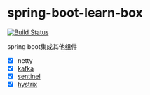 # spring-boot-learn-box
[![Build Status](https://travis-ci.com/zhaoyunxing92/spring-boot-learn-box.svg?branch=master)](https://travis-ci.com/zhaoyunxing92/spring-boot-learn-box)

spring boot集成其他组件

- [x] netty
- [x] [kafka](./spring-boot-kafka)
- [x] [sentinel](./spring-boot-sentinel)
- [x] [hystrix](./spring-boot-hystrix)